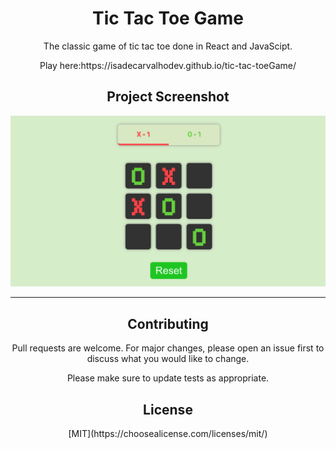 <h1 align="center">Tic Tac Toe Game</h1>


<p align="center"> The classic game of tic tac toe done in React and JavaScipt. </p>

<p align="center"> Play here:https://isadecarvalhodev.github.io/tic-tac-toeGame/ </p>




<h2 align="center"> Project Screenshot </h2>


![The game:]( https://raw.githubusercontent.com/isadecarvalhodev/tic-tac-toeGame/master/tic-tac-toe-screen-shot.png)

__________________________________
<h2 align="center">Contributing </h2>

<p align="center"> Pull requests are welcome. For major changes, please open an issue first to discuss what you would like to change. </p>

<p align="center"> Please make sure to update tests as appropriate. </p>

<h2 align="center"> License </h2>

<p align="center"> [MIT](https://choosealicense.com/licenses/mit/) </p>
